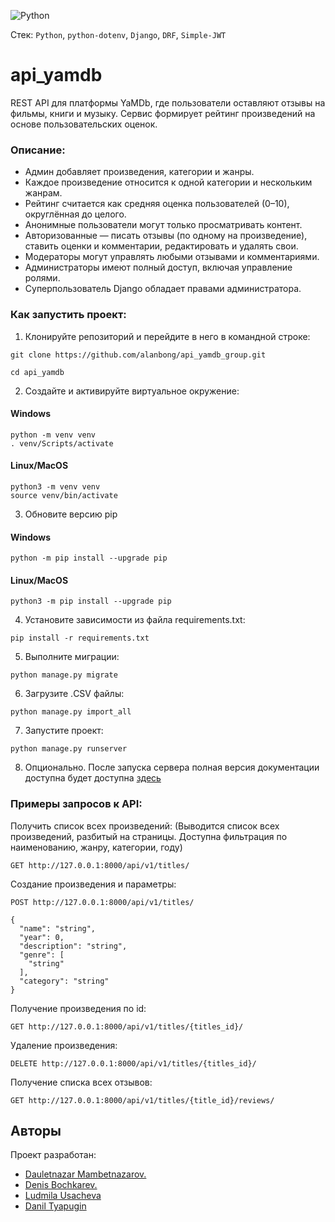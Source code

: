 ![Python](https://img.shields.io/badge/python-3670A0?style=for-the-badge&logo=python&logoColor=ffdd54)

Cтек: `Python`, `python-dotenv`, `Django`, `DRF`, `Simple-JWT`

# api_yamdb
REST API для платформы YaMDb, где пользователи оставляют отзывы на фильмы, книги и музыку. Сервис формирует рейтинг произведений на основе пользовательских оценок.
### Описание:

- Админ добавляет произведения, категории и жанры.
- Каждое произведение относится к одной категории и нескольким жанрам.
- Рейтинг считается как средняя оценка пользователей (0–10), округлённая до целого.
- Анонимные пользователи могут только просматривать контент.
- Авторизованные — писать отзывы (по одному на произведение), ставить оценки и комментарии, редактировать и удалять свои.
- Модераторы могут управлять любыми отзывами и комментариями.
- Администраторы имеют полный доступ, включая управление ролями.
- Суперпользователь Django обладает правами администратора.


### Как запустить проект:

1. Клонируйте репозиторий и перейдите в него в командной строке:

  ```
  git clone https://github.com/alanbong/api_yamdb_group.git
  ```

  ```
  cd api_yamdb
  ```

2. Cоздайте и активируйте виртуальное окружение:

  #### Windows
  ```
  python -m venv venv
  . venv/Scripts/activate
  ```
  #### Linux/MacOS
  ```
  python3 -m venv venv
  source venv/bin/activate
  ```

3. Обновите версию pip
  #### Windows
  ```
  python -m pip install --upgrade pip
  ```
  #### Linux/MacOS
  ```
  python3 -m pip install --upgrade pip
  ```

4. Установите зависимости из файла requirements.txt:
  ```
  pip install -r requirements.txt
  ```

5. Выполните миграции:

  ```
  python manage.py migrate
  ```

6. Загрузите .CSV файлы:

  ```
 python manage.py import_all
  ```

7. Запустите проект:

  ```
  python manage.py runserver
  ```
  
8. Опционально. После запуска сервера полная версия документации доступна будет доступна [здесь](http://127.0.0.1:8000/redoc/)

### Примеры запросов к API:

Получить список всех произведений:
(Выводится список всех произведений, разбитый на страницы.
Доступна фильтрация по наименованию, жанру, категории, году)

```
GET http://127.0.0.1:8000/api/v1/titles/
```

Создание произведения и параметры:

```
POST http://127.0.0.1:8000/api/v1/titles/
```
```
{
  "name": "string",
  "year": 0,
  "description": "string",
  "genre": [
    "string"
  ],
  "category": "string"
}
```

Получение произведения по id:

```
GET http://127.0.0.1:8000/api/v1/titles/{titles_id}/
```

Удаление произведения:

```
DELETE http://127.0.0.1:8000/api/v1/titles/{titles_id}/
```

Получение списка всех отзывов:

```
GET http://127.0.0.1:8000/api/v1/titles/{title_id}/reviews/
```

## Авторы
Проект разработан:
* [Dauletnazar Mambetnazarov.](https://github.com/Dauletnazarr/)
* [Denis Bochkarev.](https://github.com/alanbong)
* [Ludmila Usacheva](https://github.com/Lusya4400)
* [Danil Tyapugin](https://github.com/DanilTyapugin)
